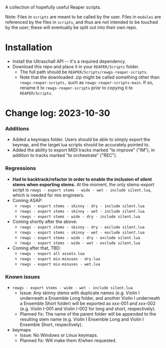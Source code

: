 A collection of hopefully useful Reaper scripts.

Note: Files in `scripts` are meant to be called by the user. Files in `modules` are referenced by the files in `scripts`, and thus are not intended to be touched by the user; these will eventually be split out into their own repo.

# Installation
- Install the Ultraschall API -- it's a required dependency.
- Download this repo and place it in your `REAPER/Scripts` folder. 
    - The full path should be `REAPER/Scripts/rewgs-reaper-scripts`.
    - Note that the downloaded .zip might be called something other than `rewgs-reaper-scripts,` such as `rewgs-reaper-scripts-main`. If so, rename it to `rewgs-reaper-scripts` prior to copying it to `REAPER/Scripts`.


# Change log: 2023-10-30

### Additions
- Added a keymaps folder. Users should be able to simply export the keymap, and the target lua scripts should be accurately pointed to.
- Added the ability to export MIDI tracks marked "to improve" ("IM"), in addition to tracks marked "to orchestrate" ("REC").

### Regressions
- **Had to backtrack/refactor in order to enable the inclusion of silent stems when exporting stems.** At the moment, the only stems-export script is `rewgs - export stems - wide - wet - include silent.lua`, which is needed for mix engineers. 
- Coming ASAP:
    - `rewgs - export stems - skinny - dry - include silent.lua`
    - `rewgs - export stems - skinny - wet - include silent.lua`
    - `rewgs - export stems - wide - dry - include silent.lua`
- Coming shortly after the above:
    - `rewgs - export stems - skinny - dry - exclude silent.lua`
    - `rewgs - export stems - skinny - wet - exclude silent.lua`
    - `rewgs - export stems - wide - dry - exclude silent.lua`
    - `rewgs - export stems - wide - wet - exclude silent.lua`
- Coming after that, TBD:
    - `rewgs - export all assets.lua`
    - `rewgs - export mix-minuses - dry.lua`
    - `rewgs - export mix-minuses - wet.lua`

### Known issues
- `rewgs - export stems - wide - wet - include silent.lua`
    - Issue: Any skinny stems with duplicate names (e.g. Violin I underneath a Ensemble Long folder, and another Violin I underneath a Ensemble Short folder) will be exported as xxx-001 and xxx-002 (e.g. Violin I-001 and Violin I-002 for long and short, respectively).
    - Planned fix: The name of the parent folder will be appended to the resulting stem name (e.g. Violin I Ensemble Long and Violin I Ensemble Short, respectively).
- keymaps
    - Issue: No Windows or Linux keymaps.
    - Planned fix: Will make them if/when requested.
